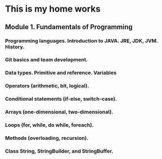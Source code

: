 # This is my home works #

## Module 1. Fundamentals of Programming ##

###   Programming languages. Introduction to JAVA. JRE, JDK, JVM. History.  ###
###   Git basics and team development.  ###
###   Data types. Primitive and reference. Variables    ###
###   Operators (arithmetic, bit, logical). ###
###   Conditional statements (if-else, switch-case).    ###
###   Arrays (one-dimensional, two-dimensional).    ###
###   Loops (for, while, do while, foreach).    ###
###   Methods (overloading, recursion). ###
###   Class String, StringBuilder, and StringBuffer.    ###